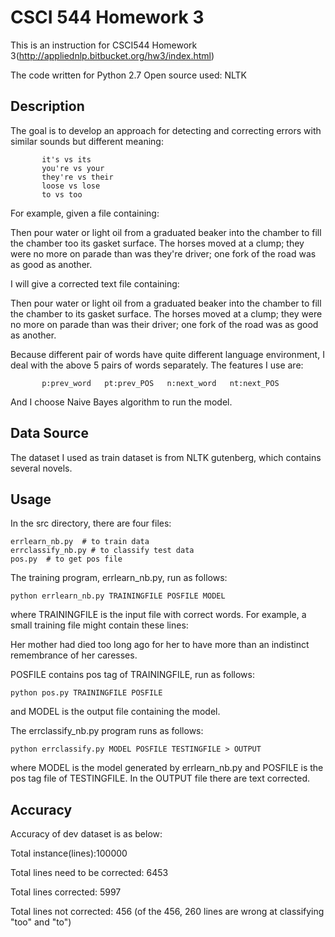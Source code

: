 CSCI 544 Homework 3
=====================
This is an instruction for CSCI544 Homework 3(http://appliednlp.bitbucket.org/hw3/index.html)

The code written for Python 2.7
Open source used: NLTK 


Description
-----------------
The goal is to develop an approach for detecting and correcting errors with similar sounds but different meaning:

           it's vs its
           you're vs your
           they're vs their
           loose vs lose
           to vs too

For example, given a file containing:

Then pour water or light oil from a graduated beaker into the chamber to fill the chamber too its gasket surface. 
The horses moved at a clump; they were no more on parade than was they're driver; one fork of the road was as good as another. 


I will give a corrected text file containing:

Then pour water or light oil from a graduated beaker into the chamber to fill the chamber to its gasket surface.
The horses moved at a clump; they were no more on parade than was their driver; one fork of the road was as good as another.


Because different pair of words have quite different language environment, I deal with the above 5 pairs of words separately. The features I use are: 
   
           p:prev_word   pt:prev_POS   n:next_word   nt:next_POS

And I choose Naive Bayes algorithm to run the model.

Data Source
-----------------
The dataset I used as train dataset is from NLTK gutenberg, which contains several novels. 

Usage
-----------------
In the src directory, there are four files:

    errlearn_nb.py  # to train data
    errclassify_nb.py # to classify test data
    pos.py  # to get pos file

The training program, errlearn_nb.py, run as follows:

    python errlearn_nb.py TRAININGFILE POSFILE MODEL

where TRAININGFILE is the input file with correct words. For example, a small training file might contain these lines:

Her mother had died too long ago for her to have more than an indistinct remembrance of her caresses.

POSFILE contains pos tag of TRAININGFILE, run as follows:

    python pos.py TRAININGFILE POSFILE

and MODEL is the output file containing the model.

The errclassify_nb.py program runs as follows:

    python errclassify.py MODEL POSFILE TESTINGFILE > OUTPUT

where MODEL is the model generated by errlearn_nb.py and POSFILE is the pos tag file of TESTINGFILE.
In the OUTPUT file there are text corrected.


Accuracy
-----------------
Accuracy of dev dataset is as below:

Total instance(lines):100000

Total lines need to be corrected: 6453

Total lines corrected: 5997

Total lines not corrected: 456
(of the 456, 260 lines are wrong at classifying "too" and "to")
